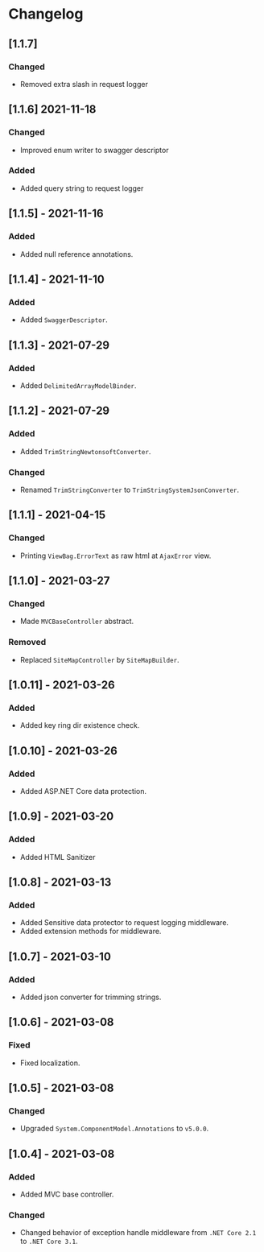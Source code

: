 # Changelog

## [1.1.7] 

### Changed

- Removed extra slash in request logger

## [1.1.6] 2021-11-18

### Changed

- Improved enum writer to swagger descriptor

### Added

- Added query string to request logger

## [1.1.5] - 2021-11-16

### Added

- Added null reference annotations.

## [1.1.4] - 2021-11-10

### Added

- Added `SwaggerDescriptor`.

## [1.1.3] - 2021-07-29

### Added

- Added `DelimitedArrayModelBinder`.

## [1.1.2] - 2021-07-29

### Added

- Added `TrimStringNewtonsoftConverter`.

### Changed

- Renamed `TrimStringConverter` to `TrimStringSystemJsonConverter`.

## [1.1.1] - 2021-04-15

### Changed

- Printing `ViewBag.ErrorText` as raw html at `AjaxError` view.

## [1.1.0] - 2021-03-27

### Changed

- Made `MVCBaseController` abstract.

### Removed

- Replaced `SiteMapController` by `SiteMapBuilder`.

## [1.0.11] - 2021-03-26

### Added

- Added key ring dir existence check.

## [1.0.10] - 2021-03-26

### Added

- Added ASP.NET Core data protection.

## [1.0.9] - 2021-03-20

### Added

- Added HTML Sanitizer

## [1.0.8] - 2021-03-13

### Added

- Added Sensitive data protector to request logging middleware.
- Added extension methods for middleware.

## [1.0.7] - 2021-03-10

### Added

- Added json converter for trimming strings.

## [1.0.6] - 2021-03-08

### Fixed

- Fixed localization.

## [1.0.5] - 2021-03-08

### Changed

- Upgraded `System.ComponentModel.Annotations` to `v5.0.0`.

## [1.0.4] - 2021-03-08

### Added

- Added MVC base controller.

### Changed

- Changed behavior of exception handle middleware from `.NET Core 2.1` to `.NET Core 3.1`.
